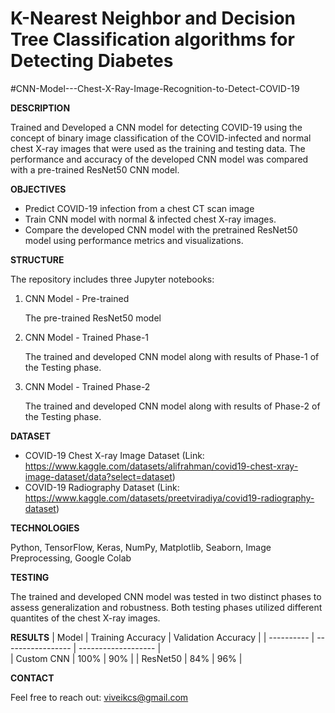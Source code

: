# K-Nearest Neighbor and Decision Tree Classification algorithms for Detecting Diabetes

#CNN-Model---Chest-X-Ray-Image-Recognition-to-Detect-COVID-19

**DESCRIPTION**

Trained and Developed a CNN model for detecting COVID-19 using the concept of binary image classification of the COVID-infected and normal chest X-ray images that were used as the training and testing data. The performance and accuracy of the developed CNN model was compared with a pre-trained ResNet50 CNN model.

**OBJECTIVES**
- Predict COVID-19 infection from a chest CT scan image
- Train CNN model with normal & infected chest X-ray images.
- Compare the developed CNN model with the pretrained ResNet50 model using performance metrics and visualizations.

**STRUCTURE**

The repository includes three Jupyter notebooks:
1. CNN Model - Pre-trained

   The pre-trained ResNet50 model
3. CNN Model - Trained Phase-1

   The trained and developed CNN model along with results of Phase-1 of the Testing phase.
5. CNN Model - Trained Phase-2

   The trained and developed CNN model along with results of Phase-2 of the Testing phase.

**DATASET**
- COVID-19 Chest X-ray Image Dataset (Link: https://www.kaggle.com/datasets/alifrahman/covid19-chest-xray-image-dataset/data?select=dataset)
- COVID-19 Radiography Dataset (Link: https://www.kaggle.com/datasets/preetviradiya/covid19-radiography-dataset)

**TECHNOLOGIES**

Python, TensorFlow, Keras, NumPy, Matplotlib, Seaborn, Image Preprocessing, Google Colab

**TESTING**

The trained and developed CNN model was tested in two distinct phases to assess generalization and robustness. Both testing phases utilized different quantites of the chest X-ray images.

**RESULTS**
| Model      | Training Accuracy | Validation Accuracy |
| ---------- | ----------------- | ------------------- |  
| Custom CNN |        100%       |         90%         |
| ResNet50   |        84%        |         96%         |

**CONTACT**

Feel free to reach out: viveikcs@gmail.com
